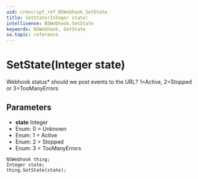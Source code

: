 ```yaml
---
uid: crmscript_ref_NSWebhook_SetState
title: SetState(Integer state)
intellisense: NSWebhook.SetState
keywords: NSWebhook, GetState
so.topic: reference
---
```


# SetState(Integer state)

Webhook status* should we post events to the URL? 1=Active, 2=Stopped or 3=TooManyErrors

## Parameters

* **state** Integer
* Enum: 0 = Unknown
* Enum: 1 = Active
* Enum: 2 = Stopped
* Enum: 3 = TooManyErrors

```crmscript
NSWebhook thing;
Integer state;
thing.SetState(state);
```

